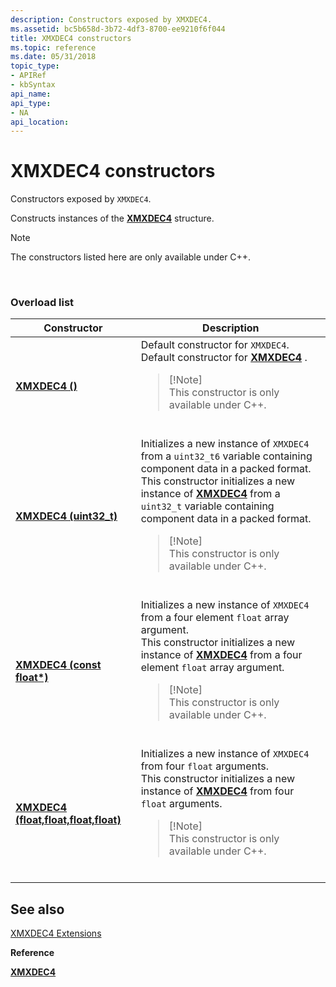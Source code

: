 ```yaml
---
description: Constructors exposed by XMXDEC4.
ms.assetid: bc5b658d-3b72-4df3-8700-ee9210f6f044
title: XMXDEC4 constructors
ms.topic: reference
ms.date: 05/31/2018
topic_type: 
- APIRef
- kbSyntax
api_name: 
api_type: 
- NA
api_location: 
---
```


# XMXDEC4 constructors

Constructors exposed by `XMXDEC4`.

Constructs instances of the [**XMXDEC4**](/windows/win32/api/directxpackedvector/ns-directxpackedvector-xmxdec4) structure.

> [!Note]  
> The constructors listed here are only available under C++.

 

### Overload list




| Constructor | Description | 
|-------------|-------------|
| <a href="/windows/desktop/api/directxpackedvector/nf-directxpackedvector-xmxdec4-xmxdec4(constfloat)"><strong>XMXDEC4 ()</strong></a> | Default constructor for <code>XMXDEC4</code>. <br /> Default constructor for <a href="/windows/desktop/api/directxpackedvector/ns-directxpackedvector-xmxdec4"><strong>XMXDEC4</strong></a> . <br /><blockquote>[!Note]<br />This constructor is only available under C++.</blockquote><br /> | 
| <a href="/windows/desktop/api/directxpackedvector/nf-directxpackedvector-xmxdec4-xmxdec4(uint32_t)"><strong>XMXDEC4 (uint32_t)</strong></a> | Initializes a new instance of <code>XMXDEC4</code> from a <code>uint32_t6</code> variable containing component data in a packed format. <br /> This constructor initializes a new instance of <a href="/windows/desktop/api/directxpackedvector/ns-directxpackedvector-xmxdec4"><strong>XMXDEC4</strong></a> from a <code>uint32_t</code> variable containing component data in a packed format. <br /><blockquote>[!Note]<br />This constructor is only available under C++.</blockquote><br /> | 
| <a href="/windows/desktop/api/directxpackedvector/nf-directxpackedvector-xmxdec4-xmxdec4(constfloat)"><strong>XMXDEC4 (const float*)</strong></a> | Initializes a new instance of <code>XMXDEC4</code> from a four element <code>float</code> array argument.<br /> This constructor initializes a new instance of <a href="/windows/desktop/api/directxpackedvector/ns-directxpackedvector-xmxdec4"><strong>XMXDEC4</strong></a> from a four element <code>float</code> array argument.<br /><blockquote>[!Note]<br />This constructor is only available under C++.</blockquote><br /> | 
| <a href="/windows/desktop/api/directxpackedvector/nf-directxpackedvector-xmxdec4-xmxdec4(float_float_float_float)"><strong>XMXDEC4 (float,float,float,float)</strong></a> | Initializes a new instance of <code>XMXDEC4</code> from four <code>float</code> arguments. <br /> This constructor initializes a new instance of <a href="/windows/desktop/api/directxpackedvector/ns-directxpackedvector-xmxdec4"><strong>XMXDEC4</strong></a> from four <code>float</code> arguments. <br /><blockquote>[!Note]<br />This constructor is only available under C++.</blockquote><br /> | 




## See also

<dl> <dt>

[XMXDEC4 Extensions](ovw-xmxdec4-extensions.md)
</dt> <dt>

**Reference**
</dt> <dt>

[**XMXDEC4**](/windows/win32/api/directxpackedvector/ns-directxpackedvector-xmxdec4)
</dt> </dl>

 

 
